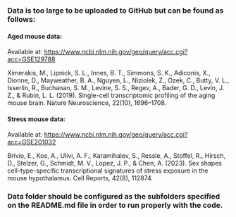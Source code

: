 ### Data is too large to be uploaded to GitHub but can be found as follows:

#### Aged mouse data: 
Available at: https://www.ncbi.nlm.nih.gov/geo/query/acc.cgi?acc=GSE129788

Ximerakis, M., Lipnick, S. L., Innes, B. T., Simmons, S. K., Adiconis, X., Dionne, D., Mayweather, B. A., Nguyen, L., Niziolek, Z., Ozek, C., Butty, V. L., Isserlin, R., Buchanan, S. M., Levine, S. S., Regev, A., Bader, G. D., Levin, J. Z., & Rubin, L. L. (2019). Single-cell transcriptomic profiling of the aging mouse brain. Nature Neuroscience, 22(10), 1696–1708.

#### Stress mouse data:
Available at: https://www.ncbi.nlm.nih.gov/geo/query/acc.cgi?acc=GSE201032

Brivio, E., Kos, A., Ulivi, A. F., Karamihalev, S., Ressle, A., Stoffel, R., Hirsch, D., Stelzer, G., Schmidt, M. V., Lopez, J. P., & Chen, A. (2023). Sex shapes cell-type-specific transcriptional signatures of stress exposure in the mouse hypothalamus. Cell Reports, 42(8), 112874.

### Data folder should be configured as the subfolders specified on the README.md file in order to run properly with the code.

